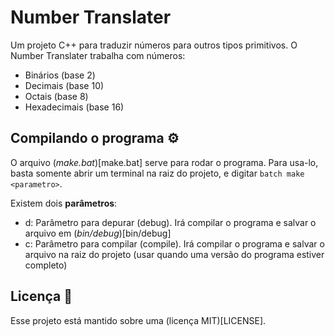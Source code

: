 # Number Translater

Um projeto C++ para traduzir números para outros tipos primitivos. O Number Translater trabalha com números:
- Binários (base 2)
- Decimais (base 10)
- Octais (base 8)
- Hexadecimais (base 16)

## Compilando o programa :gear:

O arquivo (*make.bat*)[make.bat] serve para rodar o programa. Para usa-lo, basta somente abrir um terminal na raiz do projeto, e digitar ```batch make <parametro>```.

Existem dois **parâmetros**:

- d: Parâmetro para depurar (debug). Irá compilar o programa e salvar o arquivo em (*bin/debug*)[bin/debug]
- c: Parâmetro para compilar (compile). Irá compilar o programa e salvar o arquivo na raiz do projeto (usar quando uma versão do programa estiver completo)

## Licença :pencil:

Esse projeto está mantido sobre uma (licença MIT)[LICENSE].
